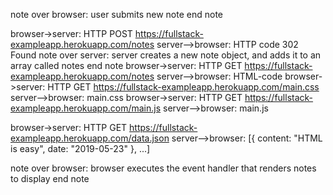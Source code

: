 note over browser:
user submits new note
end note

browser->server: HTTP POST https://fullstack-exampleapp.herokuapp.com/notes
server-->browser: HTTP code 302 Found
note over server:
server creates a new note object, and adds it to an array called notes
end note
browser->server: HTTP GET https://fullstack-exampleapp.herokuapp.com/notes
server-->browser: HTML-code
browser->server: HTTP GET https://fullstack-exampleapp.herokuapp.com/main.css
server-->browser: main.css
browser->server: HTTP GET https://fullstack-exampleapp.herokuapp.com/main.js
server-->browser: main.js


browser->server: HTTP GET https://fullstack-exampleapp.herokuapp.com/data.json
server-->browser: [{ content: "HTML is easy", date: "2019-05-23" }, ...]

note over browser:
browser executes the event handler
that renders notes to display
end note